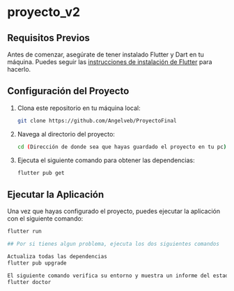 # proyecto_v2

## Requisitos Previos

Antes de comenzar, asegúrate de tener instalado Flutter y Dart en tu máquina. Puedes seguir las [instrucciones de instalación de Flutter](https://flutter.dev/docs/get-started/install) para hacerlo.

## Configuración del Proyecto

1. Clona este repositorio en tu máquina local:

    ```bash
    git clone https://github.com/Angelveb/ProyectoFinal
    ```

2. Navega al directorio del proyecto:

    ```bash
    cd (Dirección de donde sea que hayas guardado el proyecto en tu pc)
    ```

3. Ejecuta el siguiente comando para obtener las dependencias:

    ```bash
    flutter pub get
    ```

## Ejecutar la Aplicación

Una vez que hayas configurado el proyecto, puedes ejecutar la aplicación con el siguiente comando:

```bash
flutter run

## Por si tienes algun problema, ejecuta los dos siguientes comandos

Actualiza todas las dependencias
flutter pub upgrade

El siguiente comando verifica su entorno y muestra un informe del estado de su instalación de Flutter. Verifique el resultado cuidadosamente para ver si hay otro software que pueda necesitar instalar o realizar más tareas (que se muestran en negrita )
flutter doctor
